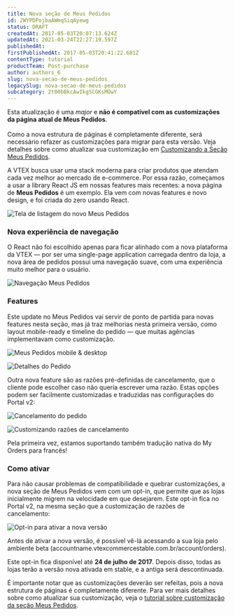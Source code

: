 ```yaml
---
title: Nova seção de Meus Pedidos
id: 2WYPDPojbaAWmqSiqAyewg
status: DRAFT
createdAt: 2017-05-03T20:07:13.624Z
updatedAt: 2021-03-24T22:27:19.597Z
publishedAt: 
firstPublishedAt: 2017-05-03T20:41:22.681Z
contentType: tutorial
productTeam: Post-purchase
author: authors_6
slug: nova-secao-de-meus-pedidos
legacySlug: nova-secao-de-meus-pedidos
subcategory: 2t00bBkcAwIkgSCGKsMOwY
---
```


<div class="alert alert-warning">
Esta atualização é uma <em>major</em> e <strong>não é compatível com as customizações da página atual de Meus Pedidos</strong>. 
<br />
<br />
Como a nova estrutura de páginas é completamente diferente, será necessário refazer as customizações para migrar para esta versão. Veja detalhes sobre como atualizar sua customização em <a href="http://help.vtex.com/pt/tutorial/customizando-a-secao-meus-pedidos">Customizando a Seção Meus Pedidos</a>.
</div>

A VTEX busca usar uma stack moderna para criar produtos que atendam cada vez melhor ao mercado de e-commerce. Por essa razão, começamos a usar a library React JS em nossas features mais recentes: a nova página de **Meus Pedidos** é um exemplo. Ela vem com novas features e novo design, e foi criada do zero usando React. 

![Tela de listagem do novo Meus Pedidos](//images.contentful.com/alneenqid6w5/5iEOW4etrGO208I4gMiqmq/3db31b5565b297daff34247be23dc7f0/my-orders-blog-1.png)

### Nova experiência de navegação

O React não foi escolhido apenas para ficar alinhado com a nova plataforma da VTEX — por ser uma single-page application carregada dentro da loja, a nova área de pedidos possui uma navegação suave, com uma experiência muito melhor para o usuário.

![Navegação Meus Pedidos](//images.contentful.com/alneenqid6w5/6LN7wTA0k8maaaGGwicqkG/cb11a2c95c14d9c707e5c2a50de3ffd5/MOg.gif)

### Features

Este update no Meus Pedidos vai servir de ponto de partida para novas features nesta seção, mas já traz melhorias nesta primeira versão, como layout mobile-ready e timeline do pedido — que muitas agências implementavam como customização.

![Meus Pedidos mobile & desktop](//images.contentful.com/alneenqid6w5/5PiNAlG8LekCssuiq2kuQ2/28b4d60785682b7b4a53a1583b11c9bf/my-orders-blog-2.png) 

![Detalhes do Pedido](//images.contentful.com/alneenqid6w5/1p3u7cATQAIgyEMAQCsyKa/151bd1aa2063456420a6716b4f6c57ad/my-orders-blog-3.png) 


Outra nova feature são as razões pré-definidas de cancelamento, que o cliente pode escolher caso não queria escrever uma razão. Estas opções podem ser facilmente customizadas e traduzidas nas configurações do Portal v2:

![Cancelamento do pedido](//images.contentful.com/alneenqid6w5/4KBPK3bXf2e8aO2MYkikAY/ce0f45e9fc81f778cfbf6c5904b9f39e/my-orders-blog-4.png) 

![Customizando razões de cancelamento](//images.contentful.com/alneenqid6w5/3Na3wIvSRG6ygy4YgkgICC/24e1ad1513b367326c46a481c0d79bcc/my-orders-blog-5.png)

Pela primeira vez, estamos suportando também tradução nativa do My Orders para francês!

### Como ativar

Para não causar problemas de compatibilidade e quebrar customizações, a nova seção de Meus Pedidos vem com um opt-in, que permite que as lojas inicialmente migrem na velocidade em que desejarem. Este opt-in fica no Portal v2, na mesma seção que a customização de razões de cancelamento:

![Opt-in para ativar a nova versão](//images.contentful.com/alneenqid6w5/Nf4NJcrnMWQEay0YmW0IU/af155d35e2db7ab7a8fa8f8e0ec8462e/MO6.png)

Antes de ativar a nova versão, é possível vê-lá acessando a sua loja pelo ambiente beta (accountname.vtexcommercestable.com.br/account/orders).

Este opt-in fica disponível até **24 de julho de 2017**. Depois disso, todas as lojas terão a versão nova ativada em stable, e a antiga será descontinuada.

É importante notar que as customizações deverão ser refeitas, pois a nova estrutura de páginas é completamente diferente. Para ver mais detalhes sobre como atualizar sua customização, veja o [tutorial sobre customização da seção Meus Pedidos](http://help.vtex.com/pt/tutorial/customizando-a-secao-meus-pedidos).
